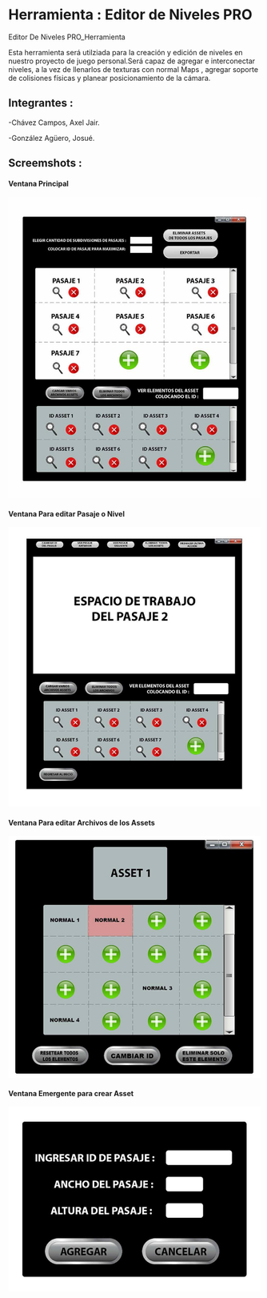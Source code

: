 # Herramienta : Editor de Niveles PRO

Editor De Niveles PRO_Herramienta

Esta herramienta será utilziada para la creación y edición de niveles en nuestro proyecto de juego personal.Será capaz de agregar e interconectar niveles, a la vez de llenarlos de texturas con normal Maps , agregar soporte de colisiones físicas y planear posicionamiento de la cámara.

## Integrantes :
-Chávez Campos, Axel Jair. 

-González Agüero, Josué.



## Screemshots : 

#### Ventana Principal
![](https://github.com/axelchz/EditorDeNivelesPro/blob/master/imagenes/ventana%20principal.jpg)



#### Ventana Para editar Pasaje o Nivel
![](https://github.com/axelchz/EditorDeNivelesPro/blob/master/imagenes/venatana%20Pasaje.jpg)


#### Ventana Para editar Archivos de los Assets
![](https://github.com/axelchz/EditorDeNivelesPro/blob/master/imagenes/venatna%20asset.jpg)



#### Ventana Emergente para crear Asset
![](https://github.com/axelchz/EditorDeNivelesPro/blob/master/imagenes/Ventana%20Emergente.jpg)


